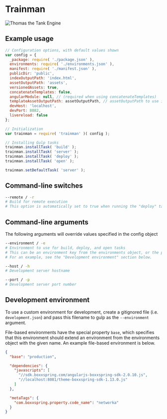 # Trainman

![Thomas the Tank Engine](http://stream1.gifsoup.com/view4/1096204/train-man-o.gif)

## Example usage

```js
// Configuration options, with default values shown
var config = {
  _package: require( './package.json' ),
  environments: require( './environments.json' ),
  manifest: require( './manifest.json' ),
  publicDir: 'public',
  indexOutputPath: 'index.html',
  assetOutputPath: 'assets',
  versionedAssets: true,
  concatenateTemplates: false,
  angularModule: null, // (required when using concatenateTemplates)
  templateAssetOutputPath: assetOutputPath, // assetOutputPath to use in concatenated templates
  devHost: 'localhost',
  devPort: 8082,
  livereload: false
};

// Initialization
var trainman = require( 'trainman' )( config );

// Installing Gulp tasks
trainman.installTask( 'build' );
trainman.installTask( 'server' );
trainman.installTask( 'deploy' );
trainman.installTask( 'open' );

trainman.setDefaultTask( 'server' );
```

## Command-line switches

```sh
--remote / -r
# Build for remote execution
# This option is automatically set to true when running the "deploy" task or when NODE_ENV is set to something other than "development"
```

## Command-line arguments

The following arguments will override values specified in the config object

```sh
--environment / -e
# Environment to use for build, deploy, and open tasks
# This can be an environment key from the environments object, or the path to a file that contains a complete environment object.
# For an example, see the "Development environment" section below.
```

```sh
--host / -h
# Development server hostname
```

```sh
--port / -p
# Development server port number
```

## Development environment

To use a custom environment for development, create a gitignored file (i.e. `development.json`) and pass this filename to gulp as the `--environment` argument.

File-based environments have the special property `base`, which specifies that this environment should extend an environment from the environments object with the given name. An example file-based environment is below.

```json
{
  "base": "production",

  "dependencies": {
    "javascripts": [
      "//sdk.boxxspring.com/angularjs-boxxspring-sdk-2.0.10.js",
      "//localhost:8081/theme-boxxspring-sdk-1.13.0.js"
    ]
  },

  "metaTags": {
    "com.boxxspring.property.code_name": "networka"
  }
}
```
